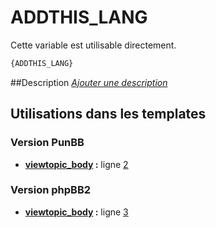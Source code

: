 # ADDTHIS_LANG


Cette variable est utilisable directement.

```html
{ADDTHIS_LANG}
```

##Description
[*Ajouter une description*](https://fa-tvars.appspot.com/var/ADDTHIS_LANG)

## Utilisations dans les templates

### Version PunBB
* __[viewtopic_body](../tpl/var/punbb/viewtopic_body.md#readme) :__ ligne [2](../tpl/src/punbb/viewtopic_body.tpl#L2)

### Version phpBB2
* __[viewtopic_body](../tpl/var/subsilver/viewtopic_body.md#readme) :__ ligne [3](../tpl/src/subsilver/viewtopic_body.tpl#L3)